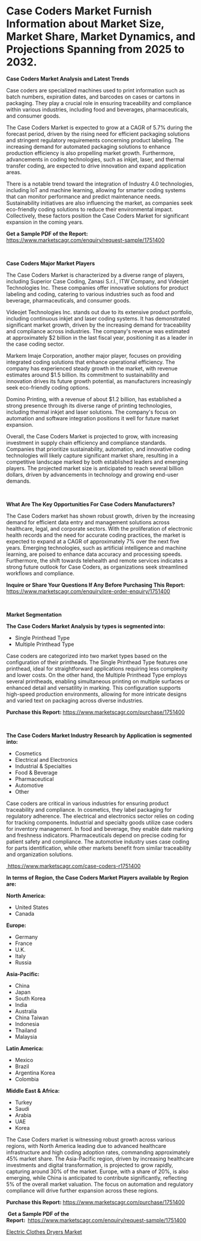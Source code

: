 <p><h1>Case Coders Market Furnish Information about Market Size, Market Share, Market Dynamics, and Projections Spanning from 2025 to 2032.</h1></p><p><strong>Case Coders Market Analysis and Latest Trends</strong></p>
<p><p>Case coders are specialized machines used to print information such as batch numbers, expiration dates, and barcodes on cases or cartons in packaging. They play a crucial role in ensuring traceability and compliance within various industries, including food and beverages, pharmaceuticals, and consumer goods. </p><p>The Case Coders Market is expected to grow at a CAGR of 5.7% during the forecast period, driven by the rising need for efficient packaging solutions and stringent regulatory requirements concerning product labeling. The increasing demand for automated packaging solutions to enhance production efficiency is also propelling market growth. Furthermore, advancements in coding technologies, such as inkjet, laser, and thermal transfer coding, are expected to drive innovation and expand application areas.</p><p>There is a notable trend toward the integration of Industry 4.0 technologies, including IoT and machine learning, allowing for smarter coding systems that can monitor performance and predict maintenance needs. Sustainability initiatives are also influencing the market, as companies seek eco-friendly coding solutions to reduce their environmental impact. Collectively, these factors position the Case Coders Market for significant expansion in the coming years.</p></p>
<p><strong>Get a Sample PDF of the Report:&nbsp;</strong> <a href="https://www.marketscagr.com/enquiry/request-sample/1751400?utm_campaign=2485&utm_medium=2&utm_source=Github&utm_content=ia&utm_term=09042025&utm_id=case-coders">https://www.marketscagr.com/enquiry/request-sample/1751400</a></p>
<p>&nbsp;</p>
<p><strong>Case Coders Major Market Players</strong></p>
<p><p>The Case Coders Market is characterized by a diverse range of players, including Superior Case Coding, Zanasi S.r.l., ITW Company, and Videojet Technologies Inc. These companies offer innovative solutions for product labeling and coding, catering to various industries such as food and beverage, pharmaceuticals, and consumer goods.</p><p>Videojet Technologies Inc. stands out due to its extensive product portfolio, including continuous inkjet and laser coding systems. It has demonstrated significant market growth, driven by the increasing demand for traceability and compliance across industries. The company's revenue was estimated at approximately $2 billion in the last fiscal year, positioning it as a leader in the case coding sector.</p><p>Markem Imaje Corporation, another major player, focuses on providing integrated coding solutions that enhance operational efficiency. The company has experienced steady growth in the market, with revenue estimates around $1.5 billion. Its commitment to sustainability and innovation drives its future growth potential, as manufacturers increasingly seek eco-friendly coding options.</p><p>Domino Printing, with a revenue of about $1.2 billion, has established a strong presence through its diverse range of printing technologies, including thermal inkjet and laser solutions. The company's focus on automation and software integration positions it well for future market expansion.</p><p>Overall, the Case Coders Market is projected to grow, with increasing investment in supply chain efficiency and compliance standards. Companies that prioritize sustainability, automation, and innovative coding technologies will likely capture significant market share, resulting in a competitive landscape marked by both established leaders and emerging players. The projected market size is anticipated to reach several billion dollars, driven by advancements in technology and growing end-user demands.</p></p>
<p>&nbsp;</p>
<p><strong>What Are The Key Opportunities For Case Coders Manufacturers?</strong></p>
<p><p>The Case Coders market has shown robust growth, driven by the increasing demand for efficient data entry and management solutions across healthcare, legal, and corporate sectors. With the proliferation of electronic health records and the need for accurate coding practices, the market is expected to expand at a CAGR of approximately 7% over the next five years. Emerging technologies, such as artificial intelligence and machine learning, are poised to enhance data accuracy and processing speeds. Furthermore, the shift towards telehealth and remote services indicates a strong future outlook for Case Coders, as organizations seek streamlined workflows and compliance.</p></p>
<p><strong>Inquire or Share Your Questions If Any Before Purchasing This Report:</strong> <a href="https://www.marketscagr.com/enquiry/pre-order-enquiry/1751400?utm_campaign=2485&utm_medium=2&utm_source=Github&utm_content=ia&utm_term=09042025&utm_id=case-coders">https://www.marketscagr.com/enquiry/pre-order-enquiry/1751400</a></p>
<p>&nbsp;</p>
<p><strong>Market Segmentation</strong></p>
<p><strong>The Case Coders Market Analysis by types is segmented into:</strong></p>
<p><ul><li>Single Printhead Type</li><li>Multiple Printhead Type</li></ul></p>
<p><p>Case coders are categorized into two market types based on the configuration of their printheads. The Single Printhead Type features one printhead, ideal for straightforward applications requiring less complexity and lower costs. On the other hand, the Multiple Printhead Type employs several printheads, enabling simultaneous printing on multiple surfaces or enhanced detail and versatility in marking. This configuration supports high-speed production environments, allowing for more intricate designs and varied text on packaging across diverse industries.</p></p>
<p><strong>Purchase this Report:&nbsp;</strong><a href="https://www.marketscagr.com/purchase/1751400?utm_campaign=2485&utm_medium=2&utm_source=Github&utm_content=ia&utm_term=09042025&utm_id=case-coders">https://www.marketscagr.com/purchase/1751400</a></p>
<p>&nbsp;</p>
<p><strong>The Case Coders Market Industry Research by Application is segmented into:</strong></p>
<p><ul><li>Cosmetics</li><li>Electrical and Electronics</li><li>Industrial & Specialties</li><li>Food & Beverage</li><li>Pharmaceutical</li><li>Automotive</li><li>Other</li></ul></p>
<p><p>Case coders are critical in various industries for ensuring product traceability and compliance. In cosmetics, they label packaging for regulatory adherence. The electrical and electronics sector relies on coding for tracking components. Industrial and specialty goods utilize case coders for inventory management. In food and beverage, they enable date marking and freshness indicators. Pharmaceuticals depend on precise coding for patient safety and compliance. The automotive industry uses case coding for parts identification, while other markets benefit from similar traceability and organization solutions.</p></p>
<p><a href="https://www.marketscagr.com/case-coders-r1751400?utm_campaign=2485&utm_medium=2&utm_source=Github&utm_content=ia&utm_term=09042025&utm_id=case-coders">&nbsp;https://www.marketscagr.com/case-coders-r1751400</a></p>
<p><strong>In terms of Region, the Case Coders Market Players available by Region are:</strong></p>
<p>
    <p> <strong> North America: </strong>
        <ul>
            <li>United States</li>
            <li>Canada</li>
        </ul>
        </p> 
    <p> <strong> Europe: </strong>
        <ul>
            <li>Germany</li>
            <li>France</li>
            <li>U.K.</li>
            <li>Italy</li>
            <li>Russia</li>
        </ul>
        </p> 
    <p> <strong> Asia-Pacific: </strong>
        <ul>
            <li>China</li>
            <li>Japan</li>
            <li>South Korea</li>
            <li>India</li>
            <li>Australia</li>
            <li>China Taiwan</li>
            <li>Indonesia</li>
            <li>Thailand</li>
            <li>Malaysia</li>
        </ul>
        </p> 
    <p> <strong> Latin America: </strong>
        <ul>
            <li>Mexico</li>
            <li>Brazil</li>
            <li>Argentina Korea</li>
            <li>Colombia</li>
        </ul>
        </p> 
    <p> <strong> Middle East & Africa: </strong>
        <ul>
            <li>Turkey</li>
            <li>Saudi</li>
            <li>Arabia</li>
            <li>UAE</li>
            <li>Korea</li>
        </ul>
    </p>
    </p>
<p><p>The Case Coders market is witnessing robust growth across various regions, with North America leading due to advanced healthcare infrastructure and high coding adoption rates, commanding approximately 45% market share. The Asia-Pacific region, driven by increasing healthcare investments and digital transformation, is projected to grow rapidly, capturing around 30% of the market. Europe, with a share of 20%, is also emerging, while China is anticipated to contribute significantly, reflecting 5% of the overall market valuation. The focus on automation and regulatory compliance will drive further expansion across these regions.</p></p>
<p><strong>Purchase this Report: </strong><a href="https://www.marketscagr.com/purchase/1751400?utm_campaign=2485&utm_medium=2&utm_source=Github&utm_content=ia&utm_term=09042025&utm_id=case-coders">https://www.marketscagr.com/purchase/1751400</a></p>
<p>&nbsp;<strong>Get a Sample PDF of the Report:&nbsp;&nbsp;</strong><a href="https://www.marketscagr.com/enquiry/request-sample/1751400?utm_campaign=2485&utm_medium=2&utm_source=Github&utm_content=ia&utm_term=09042025&utm_id=case-coders">https://www.marketscagr.com/enquiry/request-sample/1751400</a></p>
<p><strong></strong></p>
<p><p><a href="https://github.com/owaysusing/Market-Research-Report-List-1/blob/main/electric-clothes-dryers-market.md?utm_campaign=2485&utm_medium=2&utm_source=Github&utm_content=ia&utm_term=09042025&utm_id=case-coders">Electric Clothes Dryers Market</a></p></p>
